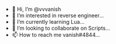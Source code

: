 - 👋 Hi, I’m @vvvanish
- 👀 I’m interested in reverse engineer...
- 🌱 I’m currently learning Lua...
- 💞️ I’m looking to collaborate on Scripts...
- 📫 How to reach me vanish#4844...

<!---
vvvanish/vvvanish is a ✨ special ✨ repository because its `README.md` (this file) appears on your GitHub profile.
You can click the Preview link to take a look at your changes.
--->
